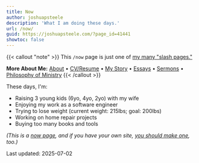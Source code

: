 ```yaml
---
title: Now
author: joshuapsteele
description: 'What I am doing these days.'
url: /now/
guid: https://joshuapsteele.com/?page_id=41441
showtoc: false
---
```

{{< callout "note" >}}
This `/now` page is just one of [my many "slash pages."](/slashes)

**More About Me:** [About](/about) • [CV/Resume](/cv) • [My Story](/my-story) • [Essays](/essays) • [Sermons](/sermons) • [Philosophy of Ministry](/philosophy-of-ministry)
{{< /callout >}}

These days, I'm:

- Raising 3 young kids (6yo, 4yo, 2yo) with my wife
- Enjoying my work as a software engineer
- Trying to lose weight (current weight: 215lbs; goal: 200lbs)
- Working on home repair projects
- Buying too many books and tools

*(This is a [now page](https://nownownow.com/about), and if you have your own site, [you should make one](https://nownownow.com/about), too.)*

Last updated: 2025-07-02

